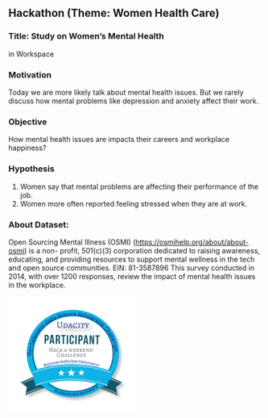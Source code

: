 ## Hackathon (Theme: Women Health Care)
### Title: Study on Women’s Mental Health
in Workspace
### Motivation
Today we are more likely talk about mental health issues. But we rarely discuss how mental problems like depression and anxiety affect their work.
### Objective
How mental health issues are impacts their careers and workplace happiness?
### Hypothesis
1. Women say that mental problems are affecting their performance of the job.
2. Women more often reported feeling stressed when they are at work.
### About Dataset:
Open Sourcing Mental Illness (OSMI) (https://osmihelp.org/about/about-osmi) is a non- profit, 501(c)(3) corporation dedicated to raising awareness, educating, and providing resources to support mental wellness in the tech and open source communities. EIN: 81-3587896
This survey conducted in 2014, with over 1200 responses, review the impact of mental health issues in the workplace.

![](https://github.com/IreneYPCheung/Aware_Women_Health/blob/master/participant-badge.png)
